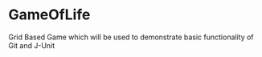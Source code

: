 # GameOfLife
Grid Based Game which will be used to demonstrate basic functionality of Git and J-Unit
